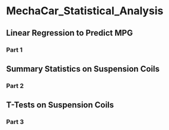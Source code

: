 # MechaCar_Statistical_Analysis

## Linear Regression to Predict MPG
### Part 1


## Summary Statistics on Suspension Coils
### Part 2

## T-Tests on Suspension Coils
### Part 3
